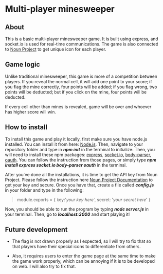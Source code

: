 # Multi-player minesweeper
## About
This is a basic multi-player minesweeper game. It is built using express, and socket.io is used for real-time communications. The game is also connected to [Noun Project](https://thenounproject.com/) to get unique icon for each player.

## Game logic
Unlike traditional minesweeper, this game is more of a competition between players. If you reveal the normal cell, it will add one point to your score; if you flag the mine correctly, four points will be added; if you flag wrong, two points will be deducted; but if you click on the mine, four points will be deducted.

If every cell other than mines is revealed, game will be over and whoever has higher score will win.

## How to install
To install this game and play it locally, first make sure you have node.js installed. You can install it from here: [Node.js](https://nodejs.org/en/). Then, navigate to your repository folder and type in **_npm init_** in the terminal to initialize. Then, you will need to install these npm packages: [express](https://www.npmjs.com/package/express), [socket.io](https://www.npmjs.com/package/socket.io), [body-parser](https://www.npmjs.com/package/body-parser), [oauth](https://www.npmjs.com/package/oauth). You can follow the instruction from those pages, or simply type **_npm install express socket.io body-parser oauth_** in the terminal.

After you've done all the installations, it is time to get the API key from Noun Project. Please follow the instruction here [Noun Project Documentation](http://api.thenounproject.com/getting_started.html#creating-an-api-key) to get your key and secure. Once you have that, create a file called **_config.js_** in your folder and type in the following:
>module.exports = {
	key:'_your key here_',
	secret: '_your secret here_'
}

Now, you should be able to run the program by typing **_node server.js_** in your terminal. Then, go to **_localhost:3000_** and start playing it!

## Future development
- The flag is not drawn properly as I expected, so I will try to fix that so that players have their special icons to differentiate from others.
	
- Also, it requires users to enter the game page at the same time to make the game work properly, which can be annoying if it is to be developed on web. I will also try to fix that.
